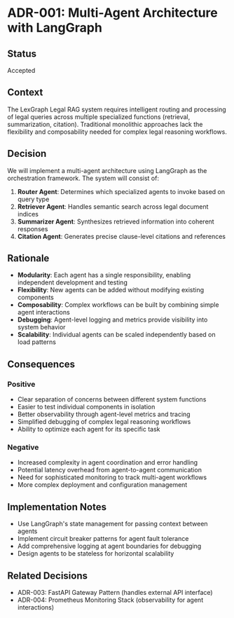 # ADR-001: Multi-Agent Architecture with LangGraph

## Status
Accepted

## Context
The LexGraph Legal RAG system requires intelligent routing and processing of legal queries across multiple specialized functions (retrieval, summarization, citation). Traditional monolithic approaches lack the flexibility and composability needed for complex legal reasoning workflows.

## Decision
We will implement a multi-agent architecture using LangGraph as the orchestration framework. The system will consist of:

1. **Router Agent**: Determines which specialized agents to invoke based on query type
2. **Retriever Agent**: Handles semantic search across legal document indices
3. **Summarizer Agent**: Synthesizes retrieved information into coherent responses
4. **Citation Agent**: Generates precise clause-level citations and references

## Rationale
- **Modularity**: Each agent has a single responsibility, enabling independent development and testing
- **Flexibility**: New agents can be added without modifying existing components
- **Composability**: Complex workflows can be built by combining simple agent interactions
- **Debugging**: Agent-level logging and metrics provide visibility into system behavior
- **Scalability**: Individual agents can be scaled independently based on load patterns

## Consequences

### Positive
- Clear separation of concerns between different system functions
- Easier to test individual components in isolation
- Better observability through agent-level metrics and tracing
- Simplified debugging of complex legal reasoning workflows
- Ability to optimize each agent for its specific task

### Negative
- Increased complexity in agent coordination and error handling
- Potential latency overhead from agent-to-agent communication
- Need for sophisticated monitoring to track multi-agent workflows
- More complex deployment and configuration management

## Implementation Notes
- Use LangGraph's state management for passing context between agents
- Implement circuit breaker patterns for agent fault tolerance
- Add comprehensive logging at agent boundaries for debugging
- Design agents to be stateless for horizontal scalability

## Related Decisions
- ADR-003: FastAPI Gateway Pattern (handles external API interface)
- ADR-004: Prometheus Monitoring Stack (observability for agent interactions)
